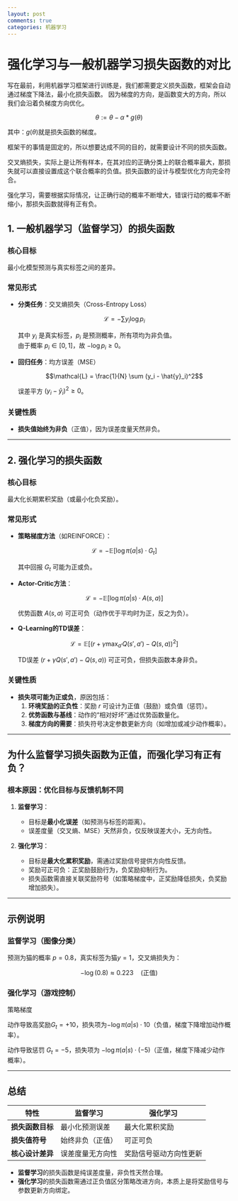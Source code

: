 ```yaml
---
layout: post
comments: true
categories: 机器学习
---
```


# 强化学习与一般机器学习损失函数的对比

写在最前，利用机器学习框架进行训练是，我们都需要定义损失函数，框架会自动通过梯度下降法，最小化损失函数。
因为梯度的方向，是函数变大的方向，所以我们会沿着负梯度方向优化。

$$ \theta := \theta - \alpha * g(\theta)$$

其中：$g(\theta)$就是损失函数的梯度。

框架干的事情是固定的，所以想要达成不同的目的，就需要设计不同的损失函数。

交叉熵损失，实际上是让所有样本，在其对应的正确分类上的联合概率最大，那损失就可以直接设置成这个联合概率的负值。损失函数的设计与模型优化方向完全符合。

强化学习，需要根据实际情况，让正确行动的概率不断增大，错误行动的概率不断缩小，那损失函数就得有正有负。

## 1. 一般机器学习（监督学习）的损失函数

### 核心目标
最小化模型预测与真实标签之间的差异。

### 常见形式
- **分类任务**：交叉熵损失（Cross-Entropy Loss）

  $$\mathcal{L} = -\sum y_i \log p_i$$

  其中 $y_i$ 是真实标签，$p_i$ 是预测概率，所有项均为非负值。  
  由于概率 $p_i \in [0,1]$，故 $-\log p_i \geq 0$。

- **回归任务**：均方误差（MSE）  
  
  $$\mathcal{L} = \frac{1}{N} \sum (y_i - \hat{y}_i)^2$$
    
  误差平方 $(y_i - \hat{y}_i)^2 \geq 0$。

### 关键性质
- **损失值始终为非负**（正值），因为误差度量天然非负。

---

## 2. 强化学习的损失函数

### 核心目标
最大化长期累积奖励（或最小化负奖励）。

### 常见形式
- **策略梯度方法**（如REINFORCE）：  
  
  $$\mathcal{L} = -\mathbb{E} \left[ \log \pi(a|s) \cdot G_t \right]$$
    
  其中回报 $G_t$ 可能为正或负。

- **Actor-Critic方法**：  
  
  $$\mathcal{L} = -\mathbb{E} \left[ \log \pi(a|s) \cdot A(s,a) \right]$$
  
  优势函数 $A(s,a)$ 可正可负（动作优于平均时为正，反之为负）。

- **Q-Learning的TD误差**：  
  
  $$\mathcal{L} = \mathbb{E} \left[ (r + \gamma \max_{a'} Q(s',a') - Q(s,a))^2 \right]$$
  
  TD误差 $(r + \gamma Q(s',a') - Q(s,a))$ 可正可负，但损失函数本身非负。

### 关键性质
- **损失项可能为正或负**，原因包括：
    1. **环境奖励的正负性**：奖励 $r$ 可设计为正值（鼓励）或负值（惩罚）。
    2. **优势函数与基线**：动作的“相对好坏”通过优势函数量化。
    3. **梯度方向的需要**：损失符号决定参数更新方向（如增加或减少动作概率）。

---

## 为什么监督学习损失函数为正值，而强化学习有正有负？

### 根本原因：优化目标与反馈机制不同

1. **监督学习**：
    - 目标是**最小化误差**（如预测与标签的距离）。
    - 误差度量（交叉熵、MSE）天然非负，仅反映误差大小，无方向性。

2. **强化学习**：
    - 目标是**最大化累积奖励**，需通过奖励信号提供方向性反馈。
    - 奖励可正可负：正奖励鼓励行为，负奖励抑制行为。
    - 损失函数需直接关联奖励符号（如策略梯度中，正奖励降低损失，负奖励增加损失）。

---

## 示例说明

### 监督学习（图像分类）

预测为猫的概率 $p=0.8$，真实标签为猫$y=1$，交叉熵损失为：  
  
 $$-\log(0.8) \approx 0.223 \quad (\text{正值})$$

### 强化学习（游戏控制）

策略梯度

动作导致高奖励$G_t=+10$，损失项为$-\log \pi(a|s) \cdot 10$（负值，梯度下降增加动作概率）。

动作导致惩罚 $G_t = -5$，损失项为 $-\log \pi(a|s) \cdot (-5)$（正值，梯度下降减少动作概率）。

---

## 总结

| **特性**               | **监督学习**                  | **强化学习**                  |
|-----------------------|-----------------------------|-----------------------------|
| **损失函数目标**       | 最小化预测误差               | 最大化累积奖励               |
| **损失值符号**         | 始终非负（正值）             | 可正可负                     |
| **核心设计差异**       | 误差度量无方向性             | 奖励信号驱动方向性更新       |

- **监督学习**的损失函数是纯误差度量，非负性天然合理。
- **强化学习**的损失函数需通过正负值区分策略改进方向，本质上是将奖励信号与参数更新方向绑定。